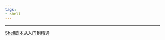 ```yaml
---
tags:
- Shell
---
```

---

[Shell脚本从入门到精通](https://www.bilibili.com/video/BV1st411N7WS/?spm_id_from=333.999.0.0&vd_source=99b31898c1408d1d4c4fe207c39caefd)

